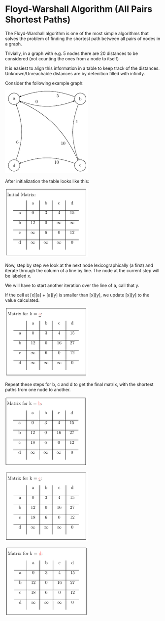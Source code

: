 # Floyd-Warshall Algorithm (All Pairs Shortest Paths)

The Floyd-Warshall algorithm is one of the most simple algorithms
that solves the problem of finding the shortest path between all
pairs of nodes in a graph.

Trivially, in a graph with e.g. 5 nodes there are 20 distances
to be considered (not counting the ones from a node to itself)

It is easiest to align this information in a table to keep track
of the distances. Unknown/Unreachable distances are by defenition
filled with infinity.

Consider the following example graph:

![](../../../../../resources/FWExample.png)

After initialization the table looks like this:

![](../../../../../resources/FWInitTable.png)

Now, step by step we look at the next node lexicographically (a first)
and iterate through the column of a line by line. The node at 
the current step will be labeled x.

We will have to start another iteration over the line of a, call
that y.

If the cell at [x][a] + [a][y] is smaller than [x][y], we update
[x][y] to the value calculated.

![](../../../../../resources/FWFirstStep.png)

Repeat these steps for b, c and d to get the final matrix, with the
shortest paths from one node to another.

![](../../../../../resources/FWSecondStep.png)

![](../../../../../resources/FWThirdStep.png)

![](../../../../../resources/FWFourthStep.png)
